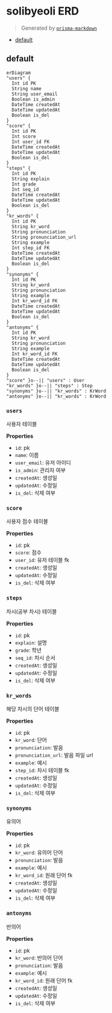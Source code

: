 # solibyeoli ERD
> Generated by [`prisma-markdown`](https://github.com/samchon/prisma-markdown)

- [default](#default)

## default
```mermaid
erDiagram
"users" {
  Int id PK
  String name
  String user_email
  Boolean is_admin
  DateTime createdAt
  DateTime updatedAt
  Boolean is_del
}
"score" {
  Int id PK
  Int score
  Int user_id FK
  DateTime createdAt
  DateTime updatedAt
  Boolean is_del
}
"steps" {
  Int id PK
  String explain
  Int grade
  Int seq_id
  DateTime createdAt
  DateTime updatedAt
  Boolean is_del
}
"kr_words" {
  Int id PK
  String kr_word
  String pronunciation
  String pronunciation_url
  String example
  Int step_id FK
  DateTime createdAt
  DateTime updatedAt
  Boolean is_del
}
"synonyms" {
  Int id PK
  String kr_word
  String pronunciation
  String example
  Int kr_word_id FK
  DateTime createdAt
  DateTime updatedAt
  Boolean is_del
}
"antonyms" {
  Int id PK
  String kr_word
  String pronunciation
  String example
  Int kr_word_id FK
  DateTime createdAt
  DateTime updatedAt
  Boolean is_del
}
"score" }o--|| "users" : User
"kr_words" }o--|| "steps" : Step
"synonyms" }o--|| "kr_words" : KrWord
"antonyms" }o--|| "kr_words" : KrWord
```

### `users`
사용자 테이블

**Properties**
  - `id`: pk
  - `name`: 이름
  - `user_email`: 유저 아이디
  - `is_admin`: 관리자 여부
  - `createdAt`: 생성일
  - `updatedAt`: 수정일
  - `is_del`: 삭제 여부

### `score`
사용자 점수 테이블

**Properties**
  - `id`: pk
  - `score`: 점수
  - `user_id`: 유저 테이블 fk
  - `createdAt`: 생성일
  - `updatedAt`: 수정일
  - `is_del`: 삭제 여부

### `steps`
차시(공부 차시) 테이블

**Properties**
  - `id`: pk
  - `explain`: 설명
  - `grade`: 학년
  - `seq_id`: 차시 순서
  - `createdAt`: 생성일
  - `updatedAt`: 수정일
  - `is_del`: 삭제 여부

### `kr_words`
해당 차시의 단어 테이블

**Properties**
  - `id`: pk
  - `kr_word`: 단어
  - `pronunciation`: 발음
  - `pronunciation_url`: 발음 파일 url
  - `example`: 예시
  - `step_id`: 차시 테이블 fk
  - `createdAt`: 생성일
  - `updatedAt`: 수정일
  - `is_del`: 삭제 여부

### `synonyms`
유의어

**Properties**
  - `id`: pk
  - `kr_word`: 유의어 단어
  - `pronunciation`: 발음
  - `example`: 예시
  - `kr_word_id`: 원래 단어 fk
  - `createdAt`: 생성일
  - `updatedAt`: 수정일
  - `is_del`: 삭제 여부

### `antonyms`
반의어

**Properties**
  - `id`: pk
  - `kr_word`: 반의어 단어
  - `pronunciation`: 발음
  - `example`: 예시
  - `kr_word_id`: 원래 단어 fk
  - `createdAt`: 생성일
  - `updatedAt`: 수정일
  - `is_del`: 삭제 여부